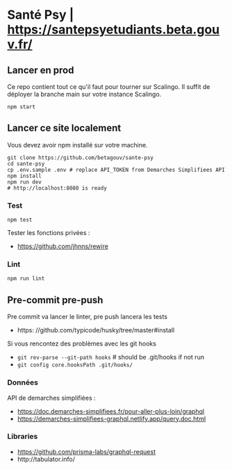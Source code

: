 # Santé Psy | https://santepsyetudiants.beta.gouv.fr/

## Lancer en prod
Ce repo contient tout ce qu'il faut pour tourner sur Scalingo. Il suffit de déployer la branche main sur votre instance Scalingo.

```
npm start
```

## Lancer ce site localement
Vous devez avoir npm installé sur votre machine.

```
git clone https://github.com/betagouv/sante-psy
cd sante-psy
cp .env.sample .env # replace API_TOKEN from Demarches Simplifiees API
npm install
npm run dev
# http://localhost:8080 is ready
```

### Test
```
npm test
```

Tester les fonctions privées :
* https://github.com/jhnns/rewire

### Lint 
```
npm run lint
```

## Pre-commit pre-push
Pre commit va lancer le linter, pre push lancera les tests
* https: //github.com/typicode/husky/tree/master#install


Si vous rencontez des problèmes avec les git hooks
* `git rev-parse --git-path hooks` # should be .git/hooks if not run
* `git config core.hooksPath .git/hooks/`

### Données
API de demarches simplifiées :
* https://doc.demarches-simplifiees.fr/pour-aller-plus-loin/graphql
* https://demarches-simplifiees-graphql.netlify.app/query.doc.html
### Libraries
* https://github.com/prisma-labs/graphql-request
* <table> http://tabulator.info/

